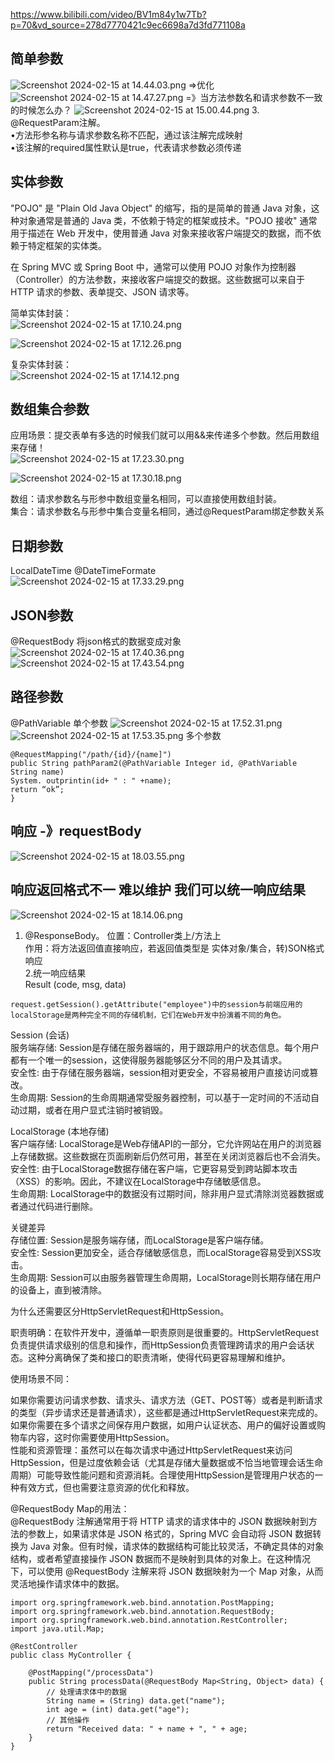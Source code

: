 https://www.bilibili.com/video/BV1m84y1w7Tb?p=70&vd_source=278d7770421c9ec6698a7d3fd771108a   

## 简单参数
![Screenshot 2024-02-15 at 14.44.03.png](https://img.xwyue.com/i/2024/02/15/65ce233f0b176.png)
=>优化
![Screenshot 2024-02-15 at 14.47.27.png](https://img.xwyue.com/i/2024/02/15/65ce24055fbaa.png)
=》当方法参数名和请求参数不一致的时候怎么办？
![Screenshot 2024-02-15 at 15.00.44.png](https://img.xwyue.com/i/2024/02/15/65ce2724bbc76.png)
3. @RequestParam注解。  
•方法形参名称与请求参数名称不匹配，通过该注解完成映射     
•该注解的required属性默认是true，代表请求参数必须传递    

## 实体参数
"POJO" 是 "Plain Old Java Object" 的缩写，指的是简单的普通 Java 对象，这种对象通常是普通的 Java 类，不依赖于特定的框架或技术。"POJO 接收" 通常用于描述在 Web 开发中，使用普通 Java 对象来接收客户端提交的数据，而不依赖于特定框架的实体类。   

在 Spring MVC 或 Spring Boot 中，通常可以使用 POJO 对象作为控制器（Controller）的方法参数，来接收客户端提交的数据。这些数据可以来自于 HTTP 请求的参数、表单提交、JSON 请求等。    

简单实体封装：     
![Screenshot 2024-02-15 at 17.10.24.png](https://img.xwyue.com/i/2024/02/16/65ce4584c36ac.png)

![Screenshot 2024-02-15 at 17.12.26.png](https://img.xwyue.com/i/2024/02/16/65ce4601b0f20.png)

复杂实体封装：   
![Screenshot 2024-02-15 at 17.14.12.png](https://img.xwyue.com/i/2024/02/16/65ce46de492a6.png)


## 数组集合参数
应用场景：提交表单有多选的时候我们就可以用&&来传递多个参数。然后用数组来存储！   
![Screenshot 2024-02-15 at 17.23.30.png](https://img.xwyue.com/i/2024/02/16/65ce4899b56d3.png)

![Screenshot 2024-02-15 at 17.30.18.png](https://img.xwyue.com/i/2024/02/16/65ce4a388e77d.png)

数组：请求参数名与形参中数组变量名相同，可以直接使用数组封装。  
集合：请求参数名与形参中集合变量名相同，通过@RequestParam绑定参数关系     

## 日期参数
LocalDateTime    @DateTimeFormate   
![Screenshot 2024-02-15 at 17.33.29.png](https://img.xwyue.com/i/2024/02/16/65ce4af04e880.png)

## JSON参数
@RequestBody 将json格式的数据变成对象         
![Screenshot 2024-02-15 at 17.40.36.png](https://img.xwyue.com/i/2024/02/16/65ce4c9d4f7f0.png)
![Screenshot 2024-02-15 at 17.43.54.png](https://img.xwyue.com/i/2024/02/16/65ce4d6074622.png)

## 路径参数
@PathVariable
单个参数
![Screenshot 2024-02-15 at 17.52.31.png](https://img.xwyue.com/i/2024/02/16/65ce4f66cb8ac.png)
![Screenshot 2024-02-15 at 17.53.35.png](https://img.xwyue.com/i/2024/02/16/65ce4fa390a6d.png)
多个参数
```code
@RequestMapping("/path/{id}/{name]")
public String pathParam2(@PathVariable Integer id, @PathVariable String name)
System. outprintin(id+ " : " +name);
return “ok”;
}  
```

## 响应 -》requestBody  
![Screenshot 2024-02-15 at 18.03.55.png](https://img.xwyue.com/i/2024/02/16/65ce52145abd7.png)

## 响应返回格式不一 难以维护 我们可以统一响应结果
![Screenshot 2024-02-15 at 18.14.06.png](https://img.xwyue.com/i/2024/02/16/65ce5476c91c4.png)

1. @ResponseBody。 
位置：Controller类上/方法上    
作用：将方法返回值直接响应，若返回值类型是 实体对象/集合，转)SON格式响应   
2.统一响应结果   
Result (code, msg, data)

```code
request.getSession().getAttribute("employee")中的session与前端应用的localStorage是两种完全不同的存储机制，它们在Web开发中扮演着不同的角色。
```
Session (会话)         
服务端存储: Session是存储在服务器端的，用于跟踪用户的状态信息。每个用户都有一个唯一的session，这使得服务器能够区分不同的用户及其请求。       
安全性: 由于存储在服务器端，session相对更安全，不容易被用户直接访问或篡改。      
生命周期: Session的生命周期通常受服务器控制，可以基于一定时间的不活动自动过期，或者在用户显式注销时被销毁。      

LocalStorage (本地存储)         
客户端存储: LocalStorage是Web存储API的一部分，它允许网站在用户的浏览器上存储数据。这些数据在页面刷新后仍然可用，甚至在关闭浏览器后也不会消失。       
安全性: 由于LocalStorage数据存储在客户端，它更容易受到跨站脚本攻击（XSS）的影响。因此，不建议在LocalStorage中存储敏感信息。      
生命周期: LocalStorage中的数据没有过期时间，除非用户显式清除浏览器数据或者通过代码进行删除。     

关键差异       
存储位置: Session是服务端存储，而LocalStorage是客户端存储。     
安全性: Session更加安全，适合存储敏感信息，而LocalStorage容易受到XSS攻击。     
生命周期: Session可以由服务器管理生命周期，LocalStorage则长期存储在用户的设备上，直到被清除。     

为什么还需要区分HttpServletRequest和HttpSession。    

职责明确：在软件开发中，遵循单一职责原则是很重要的。HttpServletRequest负责提供请求级别的信息和操作，而HttpSession负责管理跨请求的用户会话状态。这种分离确保了类和接口的职责清晰，使得代码更容易理解和维护。     

使用场景不同：    

如果你需要访问请求参数、请求头、请求方法（GET、POST等）或者是判断请求的类型（异步请求还是普通请求），这些都是通过HttpServletRequest来完成的。    
如果你需要在多个请求之间保存用户数据，如用户认证状态、用户的偏好设置或购物车内容，这时你需要使用HttpSession。    
性能和资源管理：虽然可以在每次请求中通过HttpServletRequest来访问HttpSession，但是过度依赖会话（尤其是存储大量数据或不恰当地管理会话生命周期）可能导致性能问题和资源消耗。合理使用HttpSession是管理用户状态的一种有效方式，但也需要注意资源的优化和释放。   


@RequestBody Map的用法：    
@RequestBody 注解通常用于将 HTTP 请求的请求体中的 JSON 数据映射到方法的参数上，如果请求体是 JSON 格式的，Spring MVC 会自动将 JSON 数据转换为 Java 对象。但有时候，请求体的数据结构可能比较灵活，不确定具体的对象结构，或者希望直接操作 JSON 数据而不是映射到具体的对象上。在这种情况下，可以使用 
@RequestBody 注解来将 JSON 数据映射为一个 Map 对象，从而灵活地操作请求体中的数据。   
```code
import org.springframework.web.bind.annotation.PostMapping;
import org.springframework.web.bind.annotation.RequestBody;
import org.springframework.web.bind.annotation.RestController;
import java.util.Map;

@RestController
public class MyController {

    @PostMapping("/processData")
    public String processData(@RequestBody Map<String, Object> data) {
        // 处理请求体中的数据
        String name = (String) data.get("name");
        int age = (int) data.get("age");
        // 其他操作
        return "Received data: " + name + ", " + age;
    }
}

```
